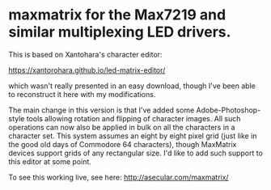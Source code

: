 # maxmatrix for the Max7219 and similar multiplexing LED drivers.

This is based on Xantohara's character editor:

https://xantorohara.github.io/led-matrix-editor/

which wasn't really presented in an easy download, though I've been able to reconstruct it here with my modifications.

The main change in this version is that I've added some Adobe-Photoshop-style tools allowing rotation and flipping of character images. All such operations can now also 
be applied in bulk on all the characters in a character set.  This system assumes an eight by eight pixel grid (just like in the good
old days of Commodore 64 characters), though MaxMatrix devices support grids of any rectangular size.  I'd like to add such support to 
this editor at some point.

To see this working live, see here: http://asecular.com/maxmatrix/
